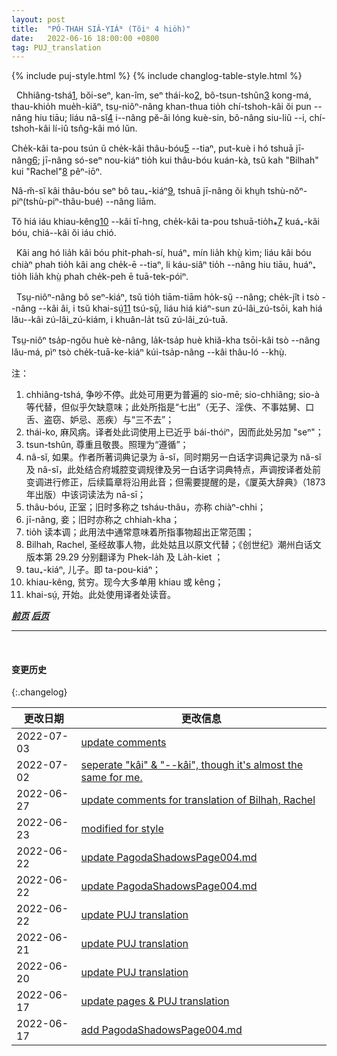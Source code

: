 ```yaml
---
layout: post
title:  "PÓ-THAH SIÂ-YIÁᴺ (Tŏiⁿ 4 hio̍h)"
date:   2022-06-16 18:00:00 +0800
tag: PUJ_translation
---
```


{% include puj-style.html %}
{% include changlog-table-style.html %}

<!-- The wife may be divorced for scolding, barrenness, lasciviousness, leprosy, disobedience to her husband's parents, and thieving; but all these causes are null when her parents are not alive to receive her back again. -->
&nbsp;&nbsp;Chhiâng-tshá<a href="#note_1" class="note">1</a>, bŏi-seⁿ, kan-îm, seⁿ thái-ko<a href="#note_2" class="note">2</a>, bô-tsun-tshûn<a href="#note_3" class="note">3</a> kong-má, thau-khio̍h mue̍h-kiăⁿ, tsṳ-niôⁿ-nâng khan-thua tio̍h chí-tshoh-kâi ŏi pun &#x002D;&#x002D;nâng hiu tiāu; liáu nâ-sĭ<a href="#note_4" class="note">4</a> i&#x002D;&#x002D;nâng pĕ-âi lóng kuè-sin, bô-nâng siu-liû &#x002D;&#x002D;i, chí-tshoh-kâi lí-iû tsn̂g-kâi mó lŭn.
<!-- A man cannot have more than one wife, but he may take concubines, whose children are legally subject to the authority of the wife, as Bilhah's were to Rachel. -->
Che̍k-kâi ta-pou tsún ŭ che̍k-kâi thâu-bóu<a href="#note_5" class="note">5</a> &#x002D;&#x002D;tiaⁿ, put-kuè i hó tshuā jī-nâng<a href="#note_6" class="note">6</a>; jī-nâng só-seⁿ nou-kiáⁿ tio̍h kui thâu-bóu kuán-kà, tsŭ kah "Bilhah" kui "Rachel"<a href="#note_8" class="note">8</a> pêⁿ-iōⁿ.
<!-- Public opinion does not, however, justify the taking of a concubine except when the wife has borne no sons. -->
Nâ-m̆-sĭ kâi thâu-bóu seⁿ bô tau₊-kiáⁿ<a href="#note_9" class="note">9</a>, tshuā jī-nâng ŏi khṳh tshù-nŏⁿ-piⁿ(tshù-piⁿ-thâu-bué) &#x002D;&#x002D;nâng liām.
<!-- In regions where the people are very poor, it is uncommon for a man to have more than one wife. -->
Tŏ hiá iáu khiau-kêng<a href="#note_10" class="note">10</a> &#x002D;&#x002D;kâi tī-hng, che̍k-kâi ta-pou tshuā-tio̍h⁎<a href="#note_7" class="note">7</a> kuá₊-kâi bóu, chiá&#x002D;&#x002D;kâi ŏi iáu chió.

<!-- A husband may beat his wife to death, and go unpunished; but a wife who strikes her husband a single blow may be divorced, and beaten a hundred blows with the heavy bamboo. -->
&nbsp;&nbsp;Kâi ang hó lia̍h kâi bóu phit-phah-sí, huáⁿ₊ mín lia̍h khṳ̀ kìm; liáu kâi bóu chiàⁿ phah tio̍h kâi ang che̍k-ē &#x002D;&#x002D;tiaⁿ, li káu-siâⁿ tio̍h &#x002D;&#x002D;nâng hiu tiāu, huáⁿ₊ tio̍h lia̍h khṳ̀ phah che̍k-peh ē tuā-tek-póiⁿ.

<!-- As long as a woman is childless, she serves; as soon as she becomes a mother, she begins to rule, and her dominion increases perpetually with the number of her descendants and the diminution of her elders. -->
&nbsp;&nbsp;Tsṳ-niôⁿ-nâng bô seⁿ-kiáⁿ, tsŭ tio̍h tiām-tiām ho̍k-sṳ̆ &#x002D;&#x002D;nâng; che̍k-jît i tsò &#x002D;&#x002D;nâng &#x002D;&#x002D;kâi âi, i tsŭ khai-sṳ́<a href="#note_11" class="note">11</a> tsú-sṳ̄, liáu hiá kiáⁿ-sun zú-lâi_zú-tsōi, kah hiá lău&#x002D;&#x002D;kâi zú-lâi_zú-kiám, i khuân-la̍t tsŭ zú-lâi_zú-tuā.
<!-- Married at fifteen, she is often a great-grandmother at sixty, and the head of a household of some dozens of persons. -->
Tsṳ-niôⁿ tsa̍p-ngŏu huè kè-nâng, la̍k-tsa̍p huè khiă-kha tsōi-kâi tsò &#x002D;&#x002D;nâng lău-má, pìⁿ tsò che̍k-tuā-ke-kiáⁿ kúi-tsa̍p-nâng &#x002D;&#x002D;kâi thâu-ló &#x002D;&#x002D;khṳ̀.

注：
1. <span id="note_1">chhiâng-tshá, 争吵不停。此处可用更为普遍的 sio-mē; sio-chhiâng; sio-à 等代替，但似乎欠缺意味；此处所指是“七出”（无子、淫佚、不事姑舅、口舌、盗窃、妒忌、恶疾）与“三不去”；</span>
2. <span id="note_2">thái-ko, 麻风病。译者处此词使用上已近乎 bái-thóiⁿ，因而此处另加 "seⁿ"；</span>
3. <span id="note_3">tsun-tshûn, 尊重且敬畏。照理为“遵循”；</span>
4. <span id="note_4">nâ-sĭ, 如果。作者所著词典记录为 ā-sĭ，同时期另一白话字词典记录为 nă-sĭ 及 nâ-sĭ，此处结合府城腔变调规律及另一白话字词典特点，声调按译者处前变调进行修正，后续篇章将沿用此音；但需要提醒的是，《厦英大辞典》（1873年出版）中该词读法为 nā-sī；</span>
5. <span id="note_5">thâu-bóu, 正室；旧时多称之 tsháu-thâu，亦称 chiàⁿ-chhi；</span>
6. <span id="note_6">jī-nâng, 妾；旧时亦称之 chhiah-kha；</span>
7. <span id="note_7">tio̍h 读本调；此用法中通常意味着所指事物超出正常范围；</span>
8. <span id="note_8">Bilhah, Rachel, 圣经故事人物，此处姑且以原文代替；《创世纪》潮州白话文版本第 29.29 分别翻译为 Phek-la̍h 及 La̍h-kiet ；</span>
9. <span id="note_9">tau₊-kiáⁿ, 儿子。即 ta-pou-kiáⁿ；</span>
10. <span id="note_10">khiau-kêng, 贫穷。现今大多单用 khiau 或 kêng；</span>
11. <span id="note_11">khai-sṳ́, 开始。此处使用译者处读音。</span>


***[前页](PagodaShadowsPage003.html)***
***[后页](PagodaShadowsPage005.html)***


---
<br>

#### 变更历史

{:.changelog}

| 更改日期 | 更改信息 |
| --- | --- |
| 2022-07-03 | <a href="https://github.com/DonAnthonyLee/DonAnthonyLee.github.io/commit/7ae2c3feb94aa9110450bdaa8737a7a3aa967203" target="_blank">update comments</a> |
| 2022-07-02 | <a href="https://github.com/DonAnthonyLee/DonAnthonyLee.github.io/commit/83ad5bbec221d9f8bdd0f21db218a4ed03c1adfb" target="_blank">seperate "kâi" & "--kâi", though it's almost the same for me.</a> |
| 2022-06-27 | <a href="https://github.com/DonAnthonyLee/DonAnthonyLee.github.io/commit/e550502ce36b3ced23ea3f50b5ef56fd5389af64" target="_blank">update comments for translation of Bilhah, Rachel</a> |
| 2022-06-23 | <a href="https://github.com/DonAnthonyLee/DonAnthonyLee.github.io/commit/4502ca4e0aab7d482f827a52f8466a3bef5e7dac" target="_blank">modified for style</a> |
| 2022-06-22 | <a href="https://github.com/DonAnthonyLee/DonAnthonyLee.github.io/commit/4a18f46a69c3b80d24a716f5149e71f6617950b2" target="_blank">update PagodaShadowsPage004.md</a> |
| 2022-06-22 | <a href="https://github.com/DonAnthonyLee/DonAnthonyLee.github.io/commit/7da449fa650972db041e97eb5271d8bc041269b9" target="_blank">update PagodaShadowsPage004.md</a> |
| 2022-06-22 | <a href="https://github.com/DonAnthonyLee/DonAnthonyLee.github.io/commit/23591779f79e22ce879dfbff8f1a17beda763257" target="_blank">update PUJ translation</a> |
| 2022-06-21 | <a href="https://github.com/DonAnthonyLee/DonAnthonyLee.github.io/commit/fb15991f3633fc6898028e67748a70219f38934b" target="_blank">update PUJ translation</a> |
| 2022-06-20 | <a href="https://github.com/DonAnthonyLee/DonAnthonyLee.github.io/commit/9719cb808f8b62338f850c1f1fb4a52f261c9b80" target="_blank">update PUJ translation</a> |
| 2022-06-17 | <a href="https://github.com/DonAnthonyLee/DonAnthonyLee.github.io/commit/3d8301ad3b10fabdfcb6eb7ebb3c12eed567fd76" target="_blank">update pages & PUJ translation</a> |
| 2022-06-17 | <a href="https://github.com/DonAnthonyLee/DonAnthonyLee.github.io/commit/744810da4037fdc93eea55fa2eda0a51cb7ba5f5" target="_blank">add PagodaShadowsPage004.md</a> |
